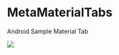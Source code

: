 # MetaMaterialTabs
Android Sample Material Tab

<img src="https://mzennis.files.wordpress.com/2015/12/screenshot_2015-12-20-03-47-35.png?w=253" />
